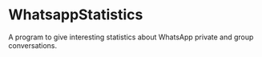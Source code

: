 # WhatsappStatistics
A program to give interesting statistics about WhatsApp private and group conversations. 
